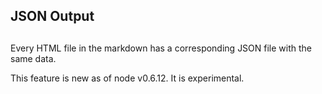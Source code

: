 ## JSON Output

## 

Every HTML file in the markdown has a corresponding JSON file with the
same data.

This feature is new as of node v0.6.12\. It is experimental.